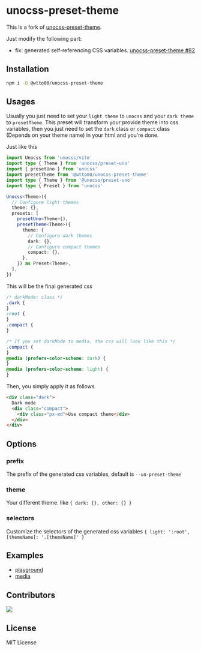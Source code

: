 # unocss-preset-theme

This is a fork of [unocss-preset-theme](https://github.com/unpreset/unocss-preset-theme).

Just modify the following part:

- fix: generated self-referencing CSS variables. [unocss-preset-theme #82](https://github.com/unpreset/unocss-preset-theme/pull/82)

## Installation

```bash
npm i -D @wtto00/unocss-preset-theme
```

## Usages

Usually you just need to set your `light theme` to `unocss` and your `dark theme` to `presetTheme`. This preset will transform your provide theme into css variables, then you just need to set the `dark` class or `compact` class (Depends on your theme name) in your html and you're done.

Just like this

```typescript
import Unocss from 'unocss/vite'
import type { Theme } from 'unocss/preset-uno'
import { presetUno } from 'unocss'
import presetTheme from '@wtto00/unocss-preset-theme'
import type { Theme } from '@unocss/preset-uno'
import type { Preset } from 'unocss'

Unocss<Theme>({
  // Configure light themes
  theme: {},
  presets: [
    presetUno<Theme>(),
    presetTheme<Theme>({
      theme: {
        // Configure dark themes
        dark: {},
        // Configure compact themes
        compact: {},
      },
    }) as Preset<Theme>,
  ],
})
```

This will be the final generated css

```css
/* darkMode: class */
.dark {
}
:root {
}
.compact {
}

/* If you set darkMode to media, the css will look like this */
.compact {
}
@media (prefers-color-scheme: dark) {
}
@media (prefers-color-scheme: light) {
}
```

Then, you simply apply it as follows

```html
<div class="dark">
  Dark mode
  <div class="compact">
    <div class="px-md">Use compact theme</div>
  </div>
</div>
```

## Options

### prefix

The prefix of the generated css variables, default is `--un-preset-theme`

### theme

Your different theme. like `{ dark: {}, other: {} }`

### selectors

Customize the selectors of the generated css variables `{ light: ':root', [themeName]: '.[themeName]' }`

## Examples

- [playground](./playground/)
- [media](./examples/media/)

## Contributors

<a href="https://github.com/unpreset/unocss-preset-theme/graphs/contributors">
  <img src="https://contrib.rocks/image?repo=unpreset/unocss-preset-theme" />
</a>

## License

MIT License
